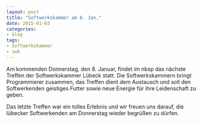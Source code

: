```yaml
---
layout: post
title: "Softwerkskammer am 8. Jan."
date: 2015-01-03
categories:
- blog
tags:
- Softwerkskammer
- swk
---
```


Am kommenden Donnerstag, den 8. Januar, findet im nbsp das nächste Treffen der
Softwerkskammer Lübeck statt. Die Softwerkskammern bringt Programmierer
zusammen, das Treffen dient dem Austausch und soll den Softwerkenden geistiges
Futter sowie neue Energie für ihre Leidenschaft zu geben.

Das letzte Treffen war ein tolles Erlebnis und wir freuen uns darauf, die
lübecker Softwerkenden am Donnerstag wieder begrüßen zu dürfen.
